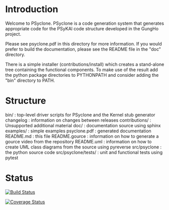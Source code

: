 # Introduction #

Welcome to PSyclone. PSyclone is a code generation system that generates
appropriate code for the PSyKAl code structure developed in the GungHo project.

Please see psyclone.pdf in this directory for more information. If you would
prefer to build the documentation, please see the README file in the "doc"
directory.

There is a simple installer (contributions/install) which creates a
stand-alone tree containing the functional components. To make use of the
result add the python package directories to PYTHONPATH and consider adding
the "bin" directory to PATH.

# Structure #

bin/           	    : top-level driver scripts for PSyclone and the Kernel
               	      stub generator
changelog      	    : information on changes between releases
contributions/ 	    : Unsupported additional material
doc/           	    : documentation source using sphinx
examples/      	    : simple examples
psyclone.pdf   	    : generated documentation
README.md      	    : this file
README.gource  	    : information on how to generate a gource video from the
               	      repository
README.uml     	    : information on how to create UML class diagrams from the
                      source using pyreverse
src/psyclone   	    : the python source code
src/psyclone/tests/ : unit and functional tests using pytest

# Status #

[![Build Status](https://travis-ci.org/stfc/PSyclone.svg?branch=master)](https://travis-ci.org/stfc/PSyclone)

[![Coverage Status](https://coveralls.io/repos/github/stfc/PSyclone/badge.svg?branch=master)](https://coveralls.io/github/stfc/PSyclone?branch=master)


